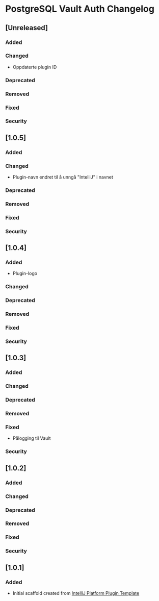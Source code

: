 <!-- Keep a Changelog guide -> https://keepachangelog.com -->

# PostgreSQL Vault Auth Changelog

## [Unreleased]
### Added

### Changed
- Oppdaterte plugin ID

### Deprecated

### Removed

### Fixed

### Security
## [1.0.5]
### Added

### Changed
- Plugin-navn endret til å unngå "IntelliJ" i navnet

### Deprecated

### Removed

### Fixed

### Security
## [1.0.4]
### Added
- Plugin-logo

### Changed

### Deprecated

### Removed

### Fixed

### Security
## [1.0.3]
### Added

### Changed

### Deprecated

### Removed

### Fixed
- Pålogging til Vault

### Security
## [1.0.2]
### Added

### Changed

### Deprecated

### Removed

### Fixed

### Security
## [1.0.1]
### Added
- Initial scaffold created from [IntelliJ Platform Plugin Template](https://github.com/JetBrains/intellij-platform-plugin-template)

